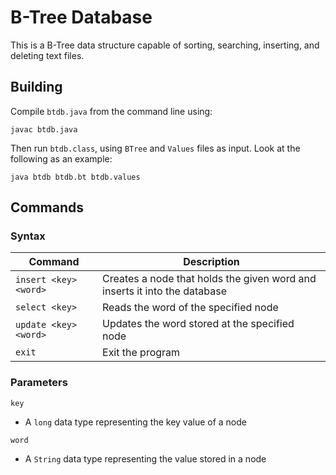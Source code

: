 # B-Tree Database
This is a B-Tree data structure capable of sorting, searching, inserting, and deleting text files.

## Building
Compile `btdb.java` from the command line using:
```
javac btdb.java
```
Then run `btdb.class`, using `BTree` and `Values` files as input. 
Look at the following as an example:
```
java btdb btdb.bt btdb.values
```

## Commands

### Syntax
| Command | Description |
|---|---|
|`insert <key> <word>`|Creates a node that holds the given word and inserts it into the database|
|`select <key>`|Reads the word of the specified node|
|`update <key> <word>`|Updates the word stored at the specified node|
|`exit`|Exit the program|

### Parameters
`key`
- A `long` data type representing the key value of a node

`word`
- A `String` data type representing the value stored in a node